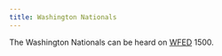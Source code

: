 ```yaml
---
title: Washington Nationals
---
```

The Washington Nationals can be heard on [WFED] 1500.

[WFED]:../../../radio/am-broadcast/wfed/
